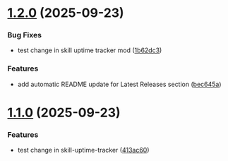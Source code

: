 # [1.2.0](https://github.com/thieleju/mhws-mods/compare/skill-uptime-tracker-v1.1.0...skill-uptime-tracker-v1.2.0) (2025-09-23)


### Bug Fixes

* test change in skill uptime tracker mod ([1b62dc3](https://github.com/thieleju/mhws-mods/commit/1b62dc3d6e119250a3502ccff1d629533b644c55))


### Features

* add automatic README update for Latest Releases section ([bec645a](https://github.com/thieleju/mhws-mods/commit/bec645ab3a4eedbdc12899369702f67d42484e93))

# [1.1.0](https://github.com/thieleju/mhws-mods/compare/skill-uptime-tracker-v1.0.0...skill-uptime-tracker-v1.1.0) (2025-09-23)


### Features

* test change in skill-uptime-tracker ([413ac60](https://github.com/thieleju/mhws-mods/commit/413ac606001d2fb0e7784edb955cb2161f80e6d2))
